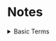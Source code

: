 # Notes

<details>
<summary>
Basic Terms
</summary>

1. Agent - An entity which is able to percieve and act on its environment
2. State - Any configuration of state and the agent.
3. Actions - A valid change in state that can be made by the agent. (Typically denoted as a function of state)
4. Transition model - Defines the way the state changes after action is performed. (Denoted as a results function of state and action)
5. State space - Set of possible states after applying any valid sequence of actions.
6. Goal test - a method to check if goal state is achieved.
7. Path cost - Cost associated with the path taken to reach goal state. Usually used to optimize the path.
</details>
